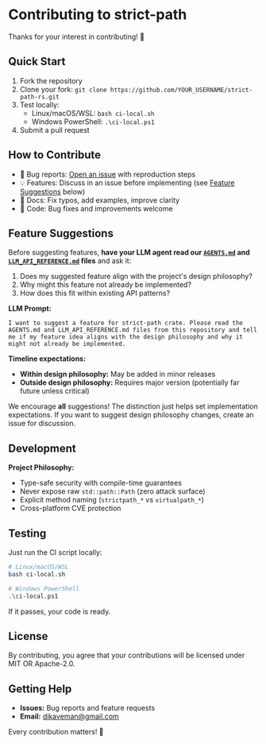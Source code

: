 # Contributing to strict-path

Thanks for your interest in contributing! 🦀

## Quick Start

1. Fork the repository
2. Clone your fork: `git clone https://github.com/YOUR_USERNAME/strict-path-rs.git`
3. Test locally:
   - Linux/macOS/WSL: `bash ci-local.sh`
   - Windows PowerShell: `.\ci-local.ps1`
4. Submit a pull request

## How to Contribute

- 🐛 Bug reports: [Open an issue](https://github.com/DK26/strict-path-rs/issues) with reproduction steps
- 💡 Features: Discuss in an issue before implementing (see [Feature Suggestions](#feature-suggestions) below)
- 📝 Docs: Fix typos, add examples, improve clarity
- 🔧 Code: Bug fixes and improvements welcome

## Feature Suggestions

Before suggesting features, **have your LLM agent read our [`AGENTS.md`](./AGENTS.md) and [`LLM_API_REFERENCE.md`](./LLM_API_REFERENCE.md) files** and ask it:

1. Does my suggested feature align with the project's design philosophy?
2. Why might this feature not already be implemented?
3. How does this fit within existing API patterns?

**LLM Prompt:**
```
I want to suggest a feature for strict-path crate. Please read the AGENTS.md and LLM_API_REFERENCE.md files from this repository and tell me if my feature idea aligns with the design philosophy and why it might not already be implemented.
```

**Timeline expectations:**
- **Within design philosophy:** May be added in minor releases
- **Outside design philosophy:** Requires major version (potentially far future unless critical)

We encourage **all** suggestions! The distinction just helps set implementation expectations. If you want to suggest design philosophy changes, create an issue for discussion.

## Development

**Project Philosophy:**
- Type-safe security with compile-time guarantees
- Never expose raw `std::path::Path` (zero attack surface)
- Explicit method naming (`strictpath_*` vs `virtualpath_*`)
- Cross-platform CVE protection


## Testing

Just run the CI script locally:

```bash
# Linux/macOS/WSL
bash ci-local.sh

# Windows PowerShell  
.\ci-local.ps1
```

If it passes, your code is ready.

## License

By contributing, you agree that your contributions will be licensed under MIT OR Apache-2.0.

## Getting Help

- **Issues:** Bug reports and feature requests
- **Email:** [dikaveman@gmail.com](mailto:dikaveman@gmail.com)

Every contribution matters! 🚀
